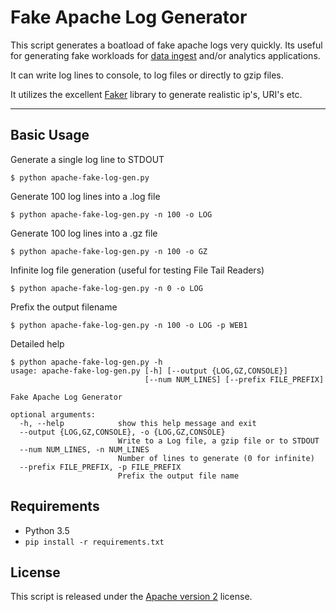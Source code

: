 # Fake Apache Log Generator

This script generates a boatload of fake apache logs very quickly. Its useful for generating fake workloads for [data ingest](http://github.com/streamsets/datacollector) and/or analytics applications.

It can write log lines to console, to log files or directly to gzip files.

It utilizes the excellent [Faker](https://github.com/joke2k/faker/) library to generate realistic ip's, URI's etc.

***

## Basic Usage

Generate a single log line to STDOUT
```
$ python apache-fake-log-gen.py  
```

Generate 100 log lines into a .log file
```
$ python apache-fake-log-gen.py -n 100 -o LOG 
```

Generate 100 log lines into a .gz file
```
$ python apache-fake-log-gen.py -n 100 -o GZ 
```

Infinite log file generation (useful for testing File Tail Readers)
```
$ python apache-fake-log-gen.py -n 0 -o LOG 
```

Prefix the output filename 
```
$ python apache-fake-log-gen.py -n 100 -o LOG -p WEB1
```


Detailed help
```
$ python apache-fake-log-gen.py -h
usage: apache-fake-log-gen.py [-h] [--output {LOG,GZ,CONSOLE}]
                              [--num NUM_LINES] [--prefix FILE_PREFIX]

Fake Apache Log Generator

optional arguments:
  -h, --help            show this help message and exit
  --output {LOG,GZ,CONSOLE}, -o {LOG,GZ,CONSOLE}
                        Write to a Log file, a gzip file or to STDOUT
  --num NUM_LINES, -n NUM_LINES
                        Number of lines to generate (0 for infinite)
  --prefix FILE_PREFIX, -p FILE_PREFIX
                        Prefix the output file name
```


## Requirements
* Python 3.5
* `pip install -r requirements.txt`

## License
This script is released under the [Apache version 2](LICENSE) license.

